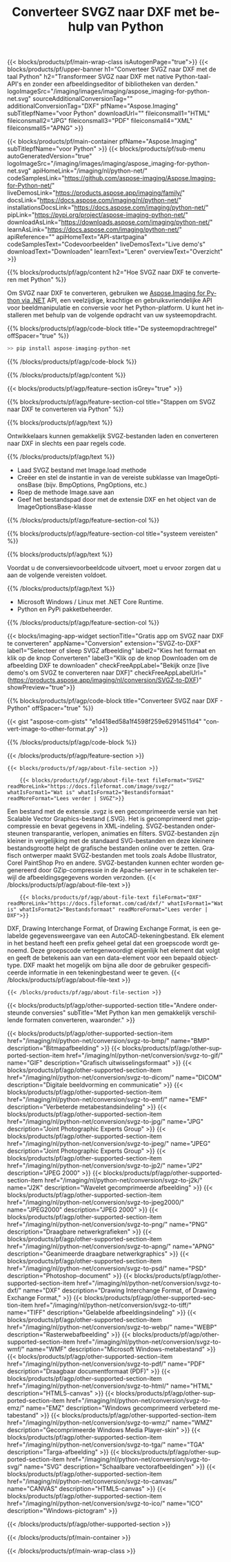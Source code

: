 ﻿---
title: Converteer SVGZ naar DXF met behulp van Python 
weight: 3920
url: /nl/python-net/conversion/svgz-to-dxf/ 
lang: nl
langdirlevel: 2
locales: ja,it,zh-hant,ru,de,es,fr,nl,id,lt,pl,pt,vi,tr,ko,zh-hans,ar,hi,th,sv,cs,uk,he
description: Voorbeeldcode voor SVGZ naar DXF Python-taalconversie. Gebruik de gepresenteerde API-voorbeeldcode om SVGZ naar DXF-conversie te verwerken met behulp van een web- of desktop Python-taalgebaseerde applicatie.
---

{{< blocks/products/pf/main-wrap-class isAutogenPage="true">}}
{{< blocks/products/pf/upper-banner h1="Converteer SVGZ naar DXF met de taal Python" h2="Transformeer SVGZ naar DXF met native Python-taal-API's en zonder een afbeeldingseditor of bibliotheken van derden." logoImageSrc="/imaging/images/imaging/aspose_imaging-for-python-net.svg" sourceAdditionalConversionTag="" additionalConversionTag="DXF" pfName="Aspose.Imaging" subTitlepfName="voor Python" downloadUrl="" fileiconsmall1="HTML" fileiconsmall2="JPG" fileiconsmall3="PDF" fileiconsmall4="XML" fileiconsmall5="APNG" >}}


{{< blocks/products/pf/main-container pfName="Aspose.Imaging" subTitlepfName="voor Python" >}}
{{< blocks/products/pf/sub-menu autoGeneratedVersion="true" logoImageSrc="/imaging/images/imaging/aspose_imaging-for-python-net.svg" apiHomeLink="/imaging/nl/python-net/" codeSamplesLink="https://github.com/aspose-imaging/Aspose.Imaging-for-Python-net/" liveDemosLink="https://products.aspose.app/imaging/family/" docsLink="https://docs.aspose.com/imaging/nl/python-net/" installationsDocsLink="https://docs.aspose.com/imaging/python-net/" pipLink="https://pypi.org/project/aspose-imaging-python-net/" downloadAsLink="https://downloads.aspose.com/imaging/python-net/" learnAsLink="https://docs.aspose.com/imaging/python-net/" apiReference="" apiHomeText="API-startpagina" codeSamplesText="Codevoorbeelden" liveDemosText="Live demo's" downloadText="Downloaden" learnText="Leren" overviewText="Overzicht" >}}

{{% blocks/products/pf/agp/content h2="Hoe SVGZ naar DXF te converteren met Python" %}}

Om SVGZ naar DXF te converteren, gebruiken we [Aspose.Imaging for Python via .NET](/imaging/nl/python-net) API, een veelzijdige, krachtige en gebruiksvriendelijke API voor beeldmanipulatie en conversie voor het Python-platform. U kunt het installeren met behulp van de volgende opdracht van uw systeemopdracht.

{{% blocks/products/pf/agp/code-block title="De systeemopdrachtregel" offSpacer="true" %}}

```cs
>> pip install aspose-imaging-python-net
```

{{% /blocks/products/pf/agp/code-block %}}

{{% /blocks/products/pf/agp/content %}}

{{< blocks/products/pf/agp/feature-section isGrey="true" >}}

{{% blocks/products/pf/agp/feature-section-col title="Stappen om SVGZ naar DXF te converteren via Python" %}}

{{% blocks/products/pf/agp/text %}}

Ontwikkelaars kunnen gemakkelijk SVGZ-bestanden laden en converteren naar DXF in slechts een paar regels code.

{{% /blocks/products/pf/agp/text %}}

+ Laad SVGZ bestand met Image.load methode
+ Creëer en stel de instantie in van de vereiste subklasse van ImageOptionsBase (bijv. BmpOptions, PngOptions, etc.)
+ Roep de methode Image.save aan
+ Geef het bestandspad door met de extensie DXF en het object van de ImageOptionsBase-klasse

{{% /blocks/products/pf/agp/feature-section-col %}}

{{% blocks/products/pf/agp/feature-section-col title="systeem vereisten" %}}

{{% blocks/products/pf/agp/text %}}

Voordat u de conversievoorbeeldcode uitvoert, moet u ervoor zorgen dat u aan de volgende vereisten voldoet.

{{% /blocks/products/pf/agp/text %}}

- Microsoft Windows / Linux met .NET Core Runtime.
- Python en PyPi pakketbeheerder.

{{% /blocks/products/pf/agp/feature-section-col %}}

{{< blocks/imaging-app-widget
        sectionTitle="Gratis app om SVGZ naar DXF te converteren"
        appName="Conversion"
        extension="SVGZ-to-DXF"
        label1="Selecteer of sleep SVGZ afbeelding"
        label2="Kies het formaat en klik op de knop Converteren"
        label3="Klik op de knop Downloaden om de afbeelding DXF te downloaden"
        checkFreeAppLabel="Bekijk onze [live demo's om SVGZ te converteren naar DXF]"
        checkFreeAppLabelUrl="(https://products.aspose.app/imaging/nl/conversion/SVGZ-to-DXF)"
        showPreview="true">}}

{{% blocks/products/pf/agp/code-block title="Converteer SVGZ naar DXF - Python" offSpacer="true" %}}

{{< gist "aspose-com-gists" "e1d418ed58a1f4598f259e62914511d4" "convert-image-to-other-format.py" >}}

{{% /blocks/products/pf/agp/code-block %}}

{{< /blocks/products/pf/agp/feature-section >}}

    {{< blocks/products/pf/agp/about-file-section >}}
       
        {{< blocks/products/pf/agp/about-file-text fileFormat="SVGZ" readMoreLink="https://docs.fileformat.com/image/svgz/" whatIsFormat1="Wat is" whatIsFormat2="Bestandsformaat" readMoreFormat="Lees verder | SVGZ">}}
Een bestand met de extensie .svgz is een gecomprimeerde versie van het Scalable Vector Graphics-bestand (.SVG). Het is gecomprimeerd met gzip-compressie en bevat gegevens in XML-indeling. SVGZ-bestanden ondersteunen transparantie, verlopen, animaties en filters. SVGZ-bestanden zijn kleiner in vergelijking met de standaard SVG-bestanden en deze kleinere bestandsgrootte helpt de grafische bestanden online over te zetten. Grafisch ontwerper maakt SVGZ-bestanden met tools zoals Adobe Illustrator, Corel PaintShop Pro en andere. SVGZ-bestanden kunnen echter worden gegenereerd door GZip-compressie in de Apache-server in te schakelen terwijl de afbeeldingsgegevens worden verzonden.
        {{< /blocks/products/pf/agp/about-file-text >}}

        {{< blocks/products/pf/agp/about-file-text fileFormat="DXF" readMoreLink="https://docs.fileformat.com/cad/dxf/" whatIsFormat1="Wat is" whatIsFormat2="Bestandsformaat" readMoreFormat="Lees verder | DXF">}}
DXF, Drawing Interchange Format, of Drawing Exchange Format, is een gelabelde gegevensweergave van een AutoCAD-tekeningbestand. Elk element in het bestand heeft een prefix geheel getal dat een groepscode wordt genoemd. Deze groepscode vertegenwoordigt eigenlijk het element dat volgt en geeft de betekenis aan van een data-element voor een bepaald objecttype. DXF maakt het mogelijk om bijna alle door de gebruiker gespecificeerde informatie in een tekeningbestand weer te geven.
        {{< /blocks/products/pf/agp/about-file-text >}}

    {{< /blocks/products/pf/agp/about-file-section >}}

<!-- aboutfile Ends -->

{{< blocks/products/pf/agp/other-supported-section title="Andere ondersteunde conversies" subTitle="Met Python kan men gemakkelijk verschillende formaten converteren, waaronder." >}}

{{< blocks/products/pf/agp/other-supported-section-item href="/imaging/nl/python-net/conversion/svgz-to-bmp/" name="BMP" description="Bitmapafbeelding" >}}
{{< blocks/products/pf/agp/other-supported-section-item href="/imaging/nl/python-net/conversion/svgz-to-gif/" name="GIF" description="Grafisch uitwisselingsformaat" >}}
{{< blocks/products/pf/agp/other-supported-section-item href="/imaging/nl/python-net/conversion/svgz-to-dicom/" name="DICOM" description="Digitale beeldvorming en communicatie" >}}
{{< blocks/products/pf/agp/other-supported-section-item href="/imaging/nl/python-net/conversion/svgz-to-emf/" name="EMF" description="Verbeterde metabestandsindeling" >}}
{{< blocks/products/pf/agp/other-supported-section-item href="/imaging/nl/python-net/conversion/svgz-to-jpg/" name="JPG" description="Joint Photographic Experts Group" >}}
{{< blocks/products/pf/agp/other-supported-section-item href="/imaging/nl/python-net/conversion/svgz-to-jpeg/" name="JPEG" description="Joint Photographic Experts Group" >}}
{{< blocks/products/pf/agp/other-supported-section-item href="/imaging/nl/python-net/conversion/svgz-to-jp2/" name="JP2" description="JPEG 2000" >}}
{{< blocks/products/pf/agp/other-supported-section-item href="/imaging/nl/python-net/conversion/svgz-to-j2k/" name="J2K" description="Wavelet gecomprimeerde afbeelding" >}}
{{< blocks/products/pf/agp/other-supported-section-item href="/imaging/nl/python-net/conversion/svgz-to-jpeg2000/" name="JPEG2000" description="JPEG 2000" >}}
{{< blocks/products/pf/agp/other-supported-section-item href="/imaging/nl/python-net/conversion/svgz-to-png/" name="PNG" description="Draagbare netwerkgrafieken" >}}
{{< blocks/products/pf/agp/other-supported-section-item href="/imaging/nl/python-net/conversion/svgz-to-apng/" name="APNG" description="Geanimeerde draagbare netwerkgraphics" >}}
{{< blocks/products/pf/agp/other-supported-section-item href="/imaging/nl/python-net/conversion/svgz-to-psd/" name="PSD" description="Photoshop-document" >}}
{{< blocks/products/pf/agp/other-supported-section-item href="/imaging/nl/python-net/conversion/svgz-to-dxf/" name="DXF" description="Drawing Interchange Format, of Drawing Exchange Format," >}}
{{< blocks/products/pf/agp/other-supported-section-item href="/imaging/nl/python-net/conversion/svgz-to-tiff/" name="TIFF" description="Gelabelde afbeeldingsindeling" >}}
{{< blocks/products/pf/agp/other-supported-section-item href="/imaging/nl/python-net/conversion/svgz-to-webp/" name="WEBP" description="Rasterwebafbeelding" >}}
{{< blocks/products/pf/agp/other-supported-section-item href="/imaging/nl/python-net/conversion/svgz-to-wmf/" name="WMF" description="Microsoft Windows-metabestand" >}}
{{< blocks/products/pf/agp/other-supported-section-item href="/imaging/nl/python-net/conversion/svgz-to-pdf/" name="PDF" description="Draagbaar documentformaat (PDF)" >}}
{{< blocks/products/pf/agp/other-supported-section-item href="/imaging/nl/python-net/conversion/svgz-to-html/" name="HTML" description="HTML5-canvas" >}}
{{< blocks/products/pf/agp/other-supported-section-item href="/imaging/nl/python-net/conversion/svgz-to-emz/" name="EMZ" description="Windows gecomprimeerd verbeterd metabestand" >}}
{{< blocks/products/pf/agp/other-supported-section-item href="/imaging/nl/python-net/conversion/svgz-to-wmz/" name="WMZ" description="Gecomprimeerde Windows Media Player-skin" >}}
{{< blocks/products/pf/agp/other-supported-section-item href="/imaging/nl/python-net/conversion/svgz-to-tga/" name="TGA" description="Targa-afbeelding" >}}
{{< blocks/products/pf/agp/other-supported-section-item href="/imaging/nl/python-net/conversion/svgz-to-svg/" name="SVG" description="Schaalbare vectorafbeeldingen" >}}
{{< blocks/products/pf/agp/other-supported-section-item href="/imaging/nl/python-net/conversion/svgz-to-canvas/" name="CANVAS" description="HTML5-canvas" >}}
{{< blocks/products/pf/agp/other-supported-section-item href="/imaging/nl/python-net/conversion/svgz-to-ico/" name="ICO" description="Windows-pictogram" >}}

{{< /blocks/products/pf/agp/other-supported-section >}}

{{< /blocks/products/pf/main-container >}}
    
{{< /blocks/products/pf/main-wrap-class >}}
